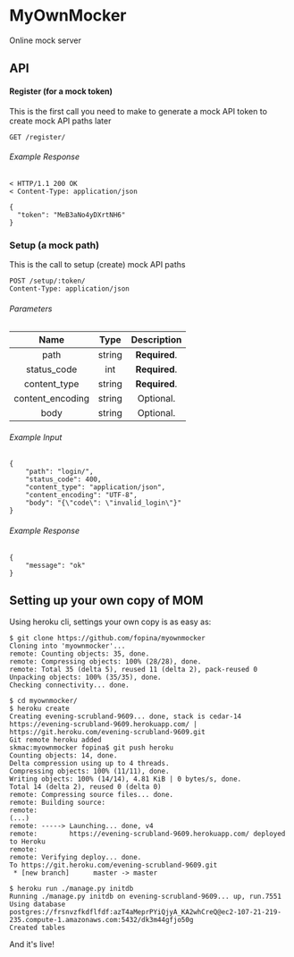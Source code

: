 # MyOwnMocker
Online mock server

## API

#### Register (for a mock token)

This is the first call you need to make to generate a mock API token to create mock API paths later

    GET /register/
    
###### Example Response

    < HTTP/1.1 200 OK
    < Content-Type: application/json
    
    {
      "token": "MeB3aNo4yDXrtNH6"
    }

### Setup (a mock path)

This is the call to setup (create) mock API paths

    POST /setup/:token/
    Content-Type: application/json
    
###### Parameters

| Name              | Type      | Description |
| :--------------: |:---------:| :-----:|
| path              | string    | **Required**. |
| status_code       | int       | **Required**. |
| content_type      | string    | **Required**. |
| content_encoding  | string    | Optional. |
| body              | string    | Optional. |

###### Example Input

    {
        "path": "login/",
        "status_code": 400,
        "content_type": "application/json",
        "content_encoding": "UTF-8",
        "body": "{\"code\": \"invalid_login\"}"
    }

###### Example Response

    {
        "message": "ok"
    }

## Setting up your own copy of MOM

Using heroku cli, settings your own copy is as easy as:

    $ git clone https://github.com/fopina/myownmocker
    Cloning into 'myownmocker'...
    remote: Counting objects: 35, done.
    remote: Compressing objects: 100% (28/28), done.
    remote: Total 35 (delta 5), reused 11 (delta 2), pack-reused 0
    Unpacking objects: 100% (35/35), done.
    Checking connectivity... done.

    $ cd myownmocker/
    $ heroku create
    Creating evening-scrubland-9609... done, stack is cedar-14
    https://evening-scrubland-9609.herokuapp.com/ | https://git.heroku.com/evening-scrubland-9609.git
    Git remote heroku added
    skmac:myownmocker fopina$ git push heroku
    Counting objects: 14, done.
    Delta compression using up to 4 threads.
    Compressing objects: 100% (11/11), done.
    Writing objects: 100% (14/14), 4.81 KiB | 0 bytes/s, done.
    Total 14 (delta 2), reused 0 (delta 0)
    remote: Compressing source files... done.
    remote: Building source:
    remote: 
    (...)
    remote: -----> Launching... done, v4
    remote:        https://evening-scrubland-9609.herokuapp.com/ deployed to Heroku
    remote: 
    remote: Verifying deploy... done.
    To https://git.heroku.com/evening-scrubland-9609.git
     * [new branch]      master -> master

    $ heroku run ./manage.py initdb
    Running ./manage.py initdb on evening-scrubland-9609... up, run.7551
    Using database postgres://frsnvzfkdflfdf:azT4aMeprPYiQjyA_KA2whCreQ@ec2-107-21-219-235.compute-1.amazonaws.com:5432/dk3m44gfjo50g
    Created tables

And it's live!
